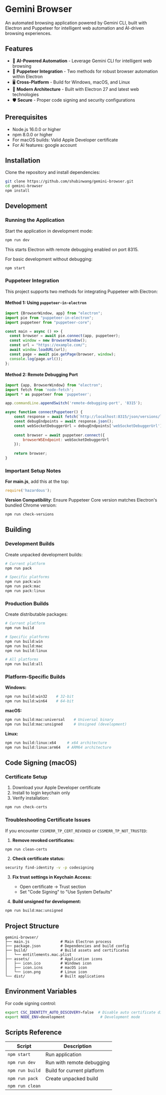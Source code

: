 # Gemini Browser

An automated browsing application powered by Gemini CLI, built with Electron and Puppeteer for intelligent web automation and AI-driven browsing experiences.

## Features

- 🤖 **AI-Powered Automation** - Leverage Gemini CLI for intelligent web browsing
- 🔧 **Puppeteer Integration** - Two methods for robust browser automation within Electron
- 🖥️ **Cross-Platform** - Build for Windows, macOS, and Linux
- 🚀 **Modern Architecture** - Built with Electron 27 and latest web technologies
- 🛡️ **Secure** - Proper code signing and security configurations

## Prerequisites

- Node.js 16.0.0 or higher
- npm 8.0.0 or higher
- For macOS builds: Valid Apple Developer certificate
- For AI features: google account

## Installation

Clone the repository and install dependencies:

```bash
git clone https://github.com/shubinwang/gemini-browser.git
cd gemini-browser
npm install
```

## Development

### Running the Application

Start the application in development mode:

```bash
npm run dev
```

This starts Electron with remote debugging enabled on port 8315.

For basic development without debugging:

```bash
npm start
```

### Puppeteer Integration

This project supports two methods for integrating Puppeteer with Electron:

#### Method 1: Using `puppeteer-in-electron`

```javascript
import {BrowserWindow, app} from "electron";
import pie from "puppeteer-in-electron";
import puppeteer from "puppeteer-core";

const main = async () => {
  const browser = await pie.connect(app, puppeteer);
  const window = new BrowserWindow();
  const url = "https://example.com/";
  await window.loadURL(url);
  const page = await pie.getPage(browser, window);
  console.log(page.url());
};
```

#### Method 2: Remote Debugging Port

```javascript
import {app, BrowserWindow} from "electron";
import fetch from 'node-fetch';
import * as puppeteer from 'puppeteer';

app.commandLine.appendSwitch('remote-debugging-port', '8315');

async function connectPuppeteer() {
    const response = await fetch(`http://localhost:8315/json/versions/list`);
    const debugEndpoints = await response.json();
    const webSocketDebuggerUrl = debugEndpoints['webSocketDebuggerUrl'];
    
    const browser = await puppeteer.connect({
        browserWSEndpoint: webSocketDebuggerUrl
    });
    
    return browser;
}
```

### Important Setup Notes

**For main.js**, add this at the top:
```javascript
require('hazardous');
```

**Version Compatibility**: Ensure Puppeteer Core version matches Electron's bundled Chrome version:
```bash
npm run check-versions
```

## Building

### Development Builds

Create unpacked development builds:

```bash
# Current platform
npm run pack

# Specific platforms
npm run pack:win
npm run pack:mac  
npm run pack:linux
```

### Production Builds

Create distributable packages:

```bash
# Current platform
npm run build

# Specific platforms
npm run build:win
npm run build:mac
npm run build:linux

# All platforms
npm run build:all
```

### Platform-Specific Builds

**Windows:**
```bash
npm run build:win32    # 32-bit
npm run build:win64    # 64-bit
```

**macOS:**
```bash
npm run build:mac:universal    # Universal binary
npm run build:mac:unsigned     # Unsigned (development)
```

**Linux:**
```bash
npm run build:linux:x64     # x64 architecture
npm run build:linux:arm64   # ARM64 architecture
```

## Code Signing (macOS)

### Certificate Setup

1. Download your Apple Developer certificate
2. Install to login keychain only
3. Verify installation:
```bash
npm run check-certs
```

### Troubleshooting Certificate Issues

If you encounter `CSSMERR_TP_CERT_REVOKED` or `CSSMERR_TP_NOT_TRUSTED`:

1. **Remove revoked certificates:**
```bash
npm run clean-certs
```

2. **Check certificate status:**
```bash
security find-identity -v -p codesigning
```

3. **Fix trust settings in Keychain Access:**
   - Open certificate → Trust section
   - Set "Code Signing" to "Use System Defaults"

4. **Build unsigned for development:**
```bash
npm run build:mac:unsigned
```

## Project Structure

```
gemini-browser/
├── main.js              # Main Electron process
├── package.json         # Dependencies and build config
├── build/               # Build assets and certificates
│   └── entitlements.mac.plist
├── assets/              # Application icons
│   ├── icon.ico         # Windows icon
│   ├── icon.icns        # macOS icon
│   └── icon.png         # Linux icon
└── dist/                # Built applications
```

## Environment Variables

For code signing control:
```bash
export CSC_IDENTITY_AUTO_DISCOVERY=false  # Disable auto certificate discovery
export NODE_ENV=development                # Development mode
```

## Scripts Reference

| Script | Description |
|--------|-------------|
| `npm start` | Run application |
| `npm run dev` | Run with remote debugging |
| `npm run build` | Build for current platform |
| `npm run pack` | Create unpacked build |
| `npm run clean`